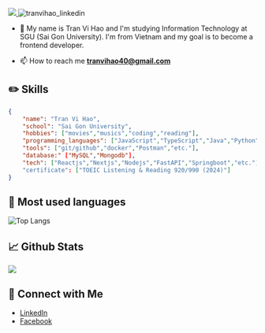 <a href=https://www.linkedin.com/in/hao-tran-vi-8a8282229/> <img src="https://img.shields.io/badge/-LinkedIn-0e76a8?logo=linkedIn"> </a> 
<img src="https://komarev.com/ghpvc/?username=nameless-h&label=Profile%20views&color=0e75b6&style=flat" alt="tranvihao_linkedin" /> 

- 💬 My name is Tran Vi Hao and I'm studying Information Technology at SGU (Sai Gon University). I'm from Vietnam and my goal is to become a frontend developer.

- 📫 How to reach me **tranvihao40@gmail.com**

## ✏️ Skills

```json
{
    "name": "Tran Vi Hao",
    "school": "Sai Gon University",
    "hobbies": ["movies","musics","coding","reading"],
    "programming_languages": ["JavaScript","TypeScript","Java","Python"],
    "tools": ["git/github","docker","Postman","etc."],
    "database:" ["MySQL","Mongodb"],
    "tech": ["Reactjs","Nextjs","Nodejs","FastAPI","Springboot","etc."]
    "certificate": ["TOEIC Listening & Reading 920/990 (2024)"]
}
```

## 📖 Most used languages

![Top Langs](https://github-readme-stats.vercel.app/api/top-langs/?username=vihao1802&layout=compact&theme=radical)

## 📈 Github Stats
<!--
<img src="https://github-readme-stats.vercel.app/api/top-langs/?username=vihao1802&theme=radical&layout=compact&langs_count=6">
--->

<img src="https://github-readme-stats.vercel.app/api?username=vihao1802&theme=radical&show_icons=true&count_private=true"> 
<!--
[![GitHub Streak](https://github-readme-streak-stats.herokuapp.com?user=vihao1802&theme=radical&date_format=M%20j%5B%2C%20Y%5D)](https://git.io/streak-stats)
--->

## 🤝 Connect with Me

- [LinkedIn](https://www.linkedin.com/in/hao-tran-vi-8a8282229/)
- [Facebook](https://www.facebook.com/profile.php?id=100073670636232)




